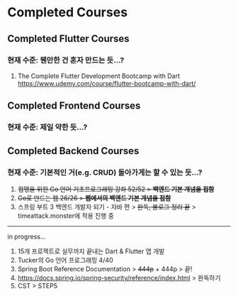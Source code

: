 # Completed Courses
## Completed Flutter Courses
### 현재 수준: 웬만한 건 혼자 만드는 듯...?
1. The Complete Flutter Development Bootcamp with Dart<br>
https://www.udemy.com/course/flutter-bootcamp-with-dart/
## Completed Frontend Courses
### 현재 수준: 제일 약한 듯...?
## Completed Backend Courses
### 현재 수준: 기본적인 거(e.g. CRUD) 돌아가게는 할 수 있는 듯...?
1. ~~컴맹을 위한 Go 언어 기초프로그래밍 강좌 52/52 > **백엔드 기본 개념을 접함**~~<br>
2. ~~Go로 만드는 웹 26/26 > **웹에서의 백엔드 기본 개념을 접함**~~<br>
3. 스프링 부트 3 백엔드 개발자 되기 - 자바 편 > ~~완독, 블로그 정리 끝~~ > timeattack.monster에 적용 진행 중<br>
---
in progress...
1. 15개 프로젝트로 실무까지 끝내는 Dart & Flutter 앱 개발
2. Tucker의 Go 언어 프로그래밍 4/40
3. Spring Boot Reference Documentation > ~~444p~~ + 444p > 끝!
4. https://docs.spring.io/spring-security/reference/index.html > 완독하기
5. CST > STEP5
